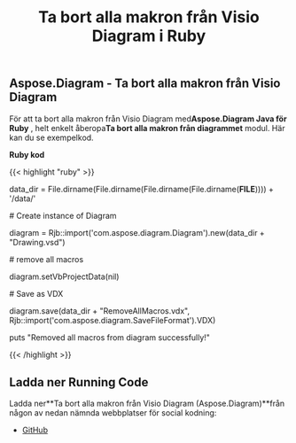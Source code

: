 ﻿---
title: Ta bort alla makron från Visio Diagram i Ruby
type: docs
weight: 50
url: /sv/java/remove-all-macros-from-the-visio-diagram-in-ruby/
---
## **Aspose.Diagram - Ta bort alla makron från Visio Diagram**
 För att ta bort alla makron från Visio Diagram med**Aspose.Diagram Java för Ruby** , helt enkelt åberopa**Ta bort alla makron från diagrammet** modul. Här kan du se exempelkod.

**Ruby kod**

{{< highlight "ruby" >}}

 data_dir = File.dirname(File.dirname(File.dirname(File.dirname(__FILE__)))) + '/data/'

\# Create instance of Diagram

diagram = Rjb::import('com.aspose.diagram.Diagram').new(data_dir + "Drawing.vsd")

\# remove all macros

diagram.setVbProjectData(nil)

\# Save as VDX

diagram.save(data_dir + "RemoveAllMacros.vdx", Rjb::import('com.aspose.diagram.SaveFileFormat').VDX)

puts "Removed all macros from diagram successfully!"

{{< /highlight >}}
## **Ladda ner Running Code**
 Ladda ner**Ta bort alla makron från Visio Diagram (Aspose.Diagram)**från någon av nedan nämnda webbplatser för social kodning:

- [GitHub](https://github.com/asposediagram/Aspose.Diagram-for-Java/blob/master/Plugins/Aspose_Diagram_Java_for_Ruby/lib/asposediagramjava/Diagrams/removeallmacrosfromdiagram.rb)
